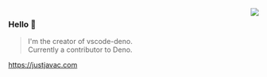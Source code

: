 <img align="right" src="https://github-readme-stats.vercel.app/api?username=justjavac&show_icons=true&icon_color=805AD5&text_color=718096&bg_color=ffffff&hide_title=true" />

### Hello 👏

> I'm the creator of vscode-deno.  
> Currently a contributor to Deno.

https://justjavac.com
